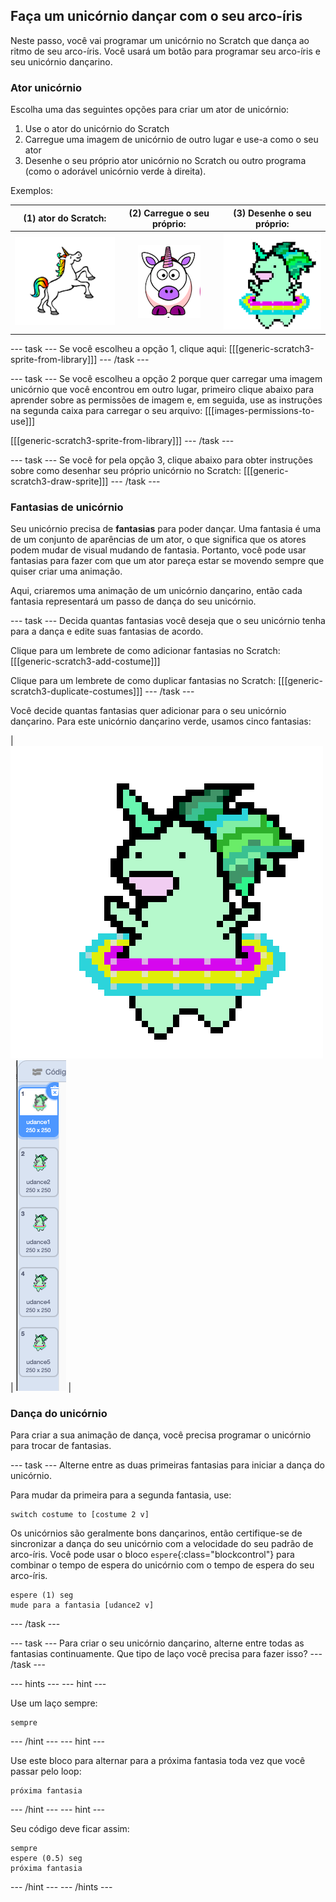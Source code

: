 ## Faça um unicórnio dançar com o seu arco-íris

Neste passo, você vai programar um unicórnio no Scratch que dança ao ritmo de seu arco-íris. Você usará um botão para programar seu arco-íris e seu unicórnio dançarino.

### Ator unicórnio

Escolha uma das seguintes opções para criar um ator de unicórnio:

1. Use o ator do unicórnio do Scratch
2. Carregue uma imagem de unicórnio de outro lugar e use-a como o seu ator
3. Desenhe o seu próprio ator unicórnio no Scratch ou outro programa (como o adorável unicórnio verde à direita).

Exemplos:

|                (1) ator do Scratch:                |        (2) Carregue o seu próprio:         |          (3) Desenhe o seu próprio:           |
|:--------------------------------------------------:|:------------------------------------------:|:---------------------------------------------:|
| ![Unicórnio do Scratch](images/scratchunicorn.png) | ![Unicórnio da Web](images/webunicorn.png) | ![Desenhar Unicórnio](images/drawunicorn.png) |

--- task --- Se você escolheu a opção 1, clique aqui: 
[[[generic-scratch3-sprite-from-library]]] 
--- /task ---

--- task --- Se você escolheu a opção 2 porque quer carregar uma imagem unicórnio que você encontrou em outro lugar, primeiro clique abaixo para aprender sobre as permissões de imagem e, em seguida, use as instruções na segunda caixa para carregar o seu arquivo: 
[[[images-permissions-to-use]]]

[[[generic-scratch3-sprite-from-library]]] 
--- /task ---

--- task --- Se você for pela opção 3, clique abaixo para obter instruções sobre como desenhar seu próprio unicórnio no Scratch: 
[[[generic-scratch3-draw-sprite]]] 
--- /task ---

### Fantasias de unicórnio

Seu unicórnio precisa de **fantasias** para poder dançar. Uma fantasia é uma de um conjunto de aparências de um ator, o que significa que os atores podem mudar de visual mudando de fantasia. Portanto, você pode usar fantasias para fazer com que um ator pareça estar se movendo sempre que quiser criar uma animação.

Aqui, criaremos uma animação de um unicórnio dançarino, então cada fantasia representará um passo de dança do seu unicórnio.

--- task --- Decida quantas fantasias você deseja que o seu unicórnio tenha para a dança e edite suas fantasias de acordo.

Clique para um lembrete de como adicionar fantasias no Scratch: 
[[[generic-scratch3-add-costume]]]

Clique para um lembrete de como duplicar fantasias no Scratch: 
[[[generic-scratch3-duplicate-costumes]]] 
--- /task ---

Você decide quantas fantasias quer adicionar para o seu unicórnio dançarino. Para este unicórnio dançarino verde, usamos cinco fantasias:

| ![Dancing Unicorn Gif](images/dancingunicorn.gif) | ![Five Costumes](images/fivecostumes.png) |

### Dança do unicórnio

Para criar a sua animação de dança, você precisa programar o unicórnio para trocar de fantasias.

--- task --- Alterne entre as duas primeiras fantasias para iniciar a dança do unicórnio.

Para mudar da primeira para a segunda fantasia, use:

```blocks3
switch costume to [costume 2 v]
```

Os unicórnios são geralmente bons dançarinos, então certifique-se de sincronizar a dança do seu unicórnio com a velocidade do seu padrão de arco-íris. Você pode usar o bloco `espere`{:class="blockcontrol"} para combinar o tempo de espera do unicórnio com o tempo de espera do seu arco-íris.

```blocks3
espere (1) seg
mude para a fantasia [udance2 v]
```

--- /task ---

--- task --- Para criar o seu unicórnio dançarino, alterne entre todas as fantasias continuamente. Que tipo de laço você precisa para fazer isso? --- /task ---

--- hints ---
 --- hint ---

Use um laço sempre:

```blocks3
sempre
```

--- /hint --- --- hint ---

Use este bloco para alternar para a próxima fantasia toda vez que você passar pelo loop:

```blocks3
próxima fantasia
```

--- /hint --- --- hint ---

Seu código deve ficar assim:

```blocks3
sempre
espere (0.5) seg
próxima fantasia
```

--- /hint --- --- /hints ---